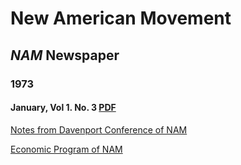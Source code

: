 # New American Movement

## _NAM_ Newspaper

### 1973

#### January, Vol 1. No. 3 [PDF](https://democraticleft.dsausa.org/files/sites/6/2022/08/NAM_1972_V1-n3_final.pdf)

[Notes from Davenport Conference of NAM](/nam/v001_n003_1973_January/notes-from-davenport.md)

[Economic Program of NAM](/nam/v001_n003_1973_January/economic-programs-of-nam.md)



